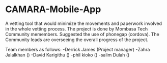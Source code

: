 CAMARA-Mobile-App
=================

A vetting tool that would minimize the movements and paperwork involved in the whole vetting process.
The project is done by Mombasa Tech Community memembers. Suggested the use of phonegap (cordova).
The Community leads are overseeing the overall progress of the project.

Team members as follows:
-Derrick James (Project manager)
-Zahra Jalalkhan ()
-David Karigithu ()
-phil kioko ()
-salim Dulah ()
